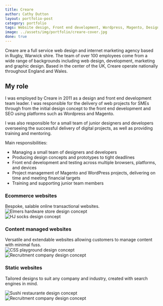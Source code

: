 ```yaml
---
title: Creare
author: Cathy Dutton
layout: portfolio-post
category: portfolio
tags: Website design, Front end development, Wordpress, Magento, Design training, Project management
image: ../assets/img/portfolio/creare-cover.jpg
done: true
---
```

<p class="highlight-quote">Creare are a full service web design and internet marketing agency based in Rugby, Warwick shire. The team of over 100 employees come from a wide range of backgrounds including web design, development, marketing and graphic design. Based in the center of the UK, Creare operate nationally throughout England and Wales.</p>

<h2 class="heading">My role</h2>

I was employed by Creare in 2011 as a design and front end development team leader. I was responsible for the delivery of web projects for SMEs through from the initial design concept to the front end development and SEO using platforms such as Wordpress and Magento. 

I was also responsible for a small team of junior designers and developers overseeing the successful delivery of digital projects, as well as providing training and mentoring. 

Main responsibilities:

* Managing a small team of designers and developers
* Producing design concepts and prototypes to tight deadlines
* Front end development and testing across multiple browsers, platforms, and devices
* Project management of Magento and WordPress projects, delivering on time and meeting financial targets
* Training and supporting junior team members


<h3 class="heading">Ecommerce websites</h3>
Bespoke, salable online transactional websites.



<section class="portfolio-images">
<div class="portfolio-piece-wrapper">
    <div class="portfolio-piece">
        <img src="../assets/img/portfolio/creare/e-commerce-one.jpg" class="portfolio-piece__img"  alt="Elmers hardware store design concept">
    </div>
</div>
<div class="portfolio-piece-wrapper">
    <div class="portfolio-piece">
        <img src="../assets/img/portfolio/creare/e-commerce-two.jpg" class="portfolio-piece__img"  alt="HJ socks design concept">
    </div>
</div>
</section>


<h3 class="heading">Content managed websites</h3>
Versatile and extendable websites allowing customers to manage content with minimal fuss.


<section class="portfolio-images">
<div class="portfolio-piece-wrapper">
    <div class="portfolio-piece">
        <img src="../assets/img/portfolio/creare/content-managed-one.jpg" class="portfolio-piece__img"  alt="CSS playground design concept">
    </div>
</div>
<div class="portfolio-piece-wrapper">
    <div class="portfolio-piece">
        <img src="../assets/img/portfolio/creare/content-managed-two.jpg" class="portfolio-piece__img"  alt="Recruitment company design concept">
    </div>
</div>
</section>

<h3 class="heading">Static websites</h3>

Tailored designs to suit any company and industry, created with search engines in mind.

<section class="portfolio-images">
<div class="portfolio-piece-wrapper">
    <div class="portfolio-piece">
        <img src="../assets/img/portfolio/creare/static-one.jpg" class="portfolio-piece__img"  alt="Sushi restaurante design concept">
    </div>
</div>
<div class="portfolio-piece-wrapper">
    <div class="portfolio-piece">
        <img src="../assets/img/portfolio/creare/static-two.jpg" class="portfolio-piece__img"  alt="Recruitment company design concept">
    </div>
</div>
</section>
